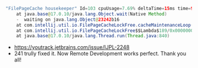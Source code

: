 
```java
"FilePageCache housekeeper" Id=103 cpuUsage=7.69% deltaTime=15ms time=990859ms TIMED_WAITING on java.lang.Object@23242b16
    at java.base@17.0.10/java.lang.Object.wait(Native Method)
    -  waiting on java.lang.Object@23242b16
    at com.intellij.util.io.FilePageCacheLockFree.cacheMaintenanceLoop(FilePageCacheLockFree.java:331)
    at com.intellij.util.io.FilePageCacheLockFree$$Lambda$189/0x000000010030c980.run(Unknown Source)
    at java.base@17.0.10/java.lang.Thread.run(Thread.java:840)
```
- https://youtrack.jetbrains.com/issue/IJPL-2248
- 241 trully fixed it. Now Remote Development works perfect. Thank you all!